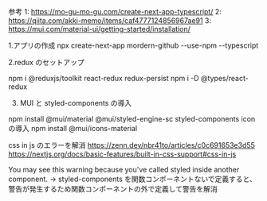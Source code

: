 参考
1: https://mo-gu-mo-gu.com/create-next-app-typescript/
2: https://qiita.com/akki-memo/items/caf4777124856967ae91
3: https://mui.com/material-ui/getting-started/installation/

1.アプリの作成
npx create-next-app mordern-github --use-npm --typescript

2.redux のセットアップ

npm i @reduxjs/toolkit react-redux redux-persist
npm i -D @types/react-redux

3. MUI と styled-components の導入

npm install @mui/material @mui/styled-engine-sc styled-components
icon の導入
npm install @mui/icons-material

css in js のエラーを解消
https://zenn.dev/nbr41to/articles/c0c691653e3d55
https://nextjs.org/docs/basic-features/built-in-css-support#css-in-js

You may see this warning because you've called styled inside another component.
→ styled-components を関数コンポーネントないで定義すると、警告が発生するため関数コンポーネントの外で定義して警告を解消
